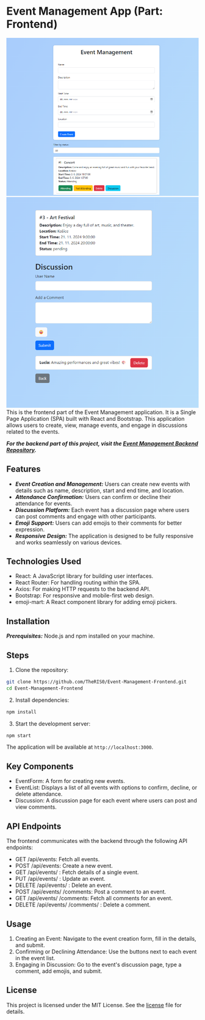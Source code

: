 # Event Management App (Part: Frontend)
![Webpage Screenshot](webpage.png)
![Discussion Screenshot](discussion.png)
This is the frontend part of the Event Management application. It is a Single Page Application (SPA) built with React and Bootstrap. This application allows users to create, view, manage events, and engage in discussions related to the events.

***For the backend part of this project, visit the [Event Management Backend Repository](https://github.com/TheRIS0/Event-Management-Backend).***

## Features
* ***Event Creation and Management:*** Users can create new events with details such as name, description, start and end time, and location.
* ***Attendance Confirmation:*** Users can confirm or decline their attendance for events.
* ***Discussion Platform:*** Each event has a discussion page where users can post comments and engage with other participants.
* ***Emoji Support:*** Users can add emojis to their comments for better expression.
* ***Responsive Design:*** The application is designed to be fully responsive and works seamlessly on various devices.

## Technologies Used
* React: A JavaScript library for building user interfaces.
* React Router: For handling routing within the SPA.
* Axios: For making HTTP requests to the backend API.
* Bootstrap: For responsive and mobile-first web design.
* emoji-mart: A React component library for adding emoji pickers.

## Installation
***Prerequisites:***  Node.js and npm installed on your machine.

## Steps
1. Clone the repository:

```bash
git clone https://github.com/TheRIS0/Event-Management-Frontend.git
cd Event-Management-Frontend
```

2. Install dependencies:

```bash
npm install
```

3. Start the development server:

```bash
npm start
```
The application will be available at `http://localhost:3000`.

## Key Components

* EventForm: A form for creating new events.
* EventList: Displays a list of all events with options to confirm, decline, or delete attendance.
* Discussion: A discussion page for each event where users can post and view comments.

## API Endpoints

The frontend communicates with the backend through the following API endpoints:
- GET /api/events: Fetch all events.
- POST /api/events: Create a new event.
- GET /api/events/
: Fetch details of a single event.
- PUT /api/events/
: Update an event.
- DELETE /api/events/
: Delete an event.
- POST /api/events/
/comments: Post a comment to an event.
- GET /api/events/
/comments: Fetch all comments for an event.
- DELETE /api/events/
/comments/
: Delete a comment.

## Usage 

1. Creating an Event: Navigate to the event creation form, fill in the details, and submit.
2. Confirming or Declining Attendance: Use the buttons next to each event in the event list.
3. Engaging in Discussion: Go to the event's discussion page, type a comment, add emojis, and submit.

## License

This project is licensed under the MIT License. See the [license](license) file for details.
